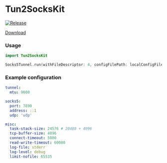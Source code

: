 # Tun2SocksKit

[![Release](https://github.com/Wanwire/FloxcoreTun2SocksKit/actions/workflows/release.yml/badge.svg)](https://github.com/Wanwire/FloxcoreTun2SocksKit/actions/workflows/release.yml)

[Download](https://github.com/Wanwire/FloxcoreTun2SocksKit/releases/latest "download latest release")

### Usage
```swift
import Tun2SocksKit

Socks5Tunnel.run(withFileDescriptor: 4, configFilePath: localConfigFileURL.path(percentEncoded: false))
```

### Example configuration
```yml
tunnel:
  mtu: 9000

socks5:
  port: 7890
  address: ::1
  udp: 'udp'

misc:
  task-stack-size: 24576 # 20480 + 4096
  tcp-buffer-size: 4096
  connect-timeout: 5000
  read-write-timeout: 60000
  log-file: stderr
  log-level: debug
  limit-nofile: 65535
```

